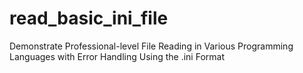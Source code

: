# read_basic_ini_file
Demonstrate Professional-level File Reading in Various Programming Languages with Error Handling Using the .ini Format
